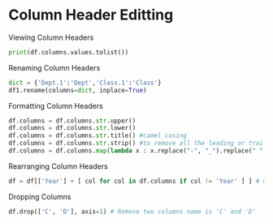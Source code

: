 # Column Header Editting
Viewing Column Headers
```python
print(df.columns.values.tolist())
```
Renaming Column Headers
```python
dict = {'Dept.1':'Dept','Class.1':'Class'}
df1.rename(columns=dict, inplace=True)
```
Formatting Column Headers
```python
df.columns = df.columns.str.upper()
df.columns = df.columns.str.lower()
df.columns = df.columns.str.title() #camel casing
df.columns = df.columns.str.strip() #to remove all the leading or trailing spaces
df.columns = df.columns.map(lambda x : x.replace("-", "_").replace(" ", "_")) #a simple lambda function to replace the space and hyphen with underscore
```
Rearranging Column Headers
```python
df = df[['Year'] + [ col for col in df.columns if col != 'Year' ] ] # moving column to first position of a df
```
Dropping Columns
```python
df.drop(['C', 'D'], axis=1) # Remove two columns name is 'C' and 'D'
```
